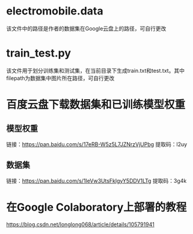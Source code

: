 # electromobile.data
该文件中的路径是作者的数据集在Google云盘上的路径，可自行更改

# train_test.py
该文件用于划分训练集和测试集，在当前目录下生成train.txt和test.txt。其中filepath为数据集中图片所在路径，可自行更改

# 百度云盘下载数据集和已训练模型权重
## 模型权重
链接：https://pan.baidu.com/s/17eRB-W5z5L7JZNrzVjUPbg 
提取码：l2uy 

## 数据集
链接：https://pan.baidu.com/s/1IeVw3UtsFklgyY5DDV1LTg 
提取码：3g4k 

# 在Google Colaboratory上部署的教程
https://blog.csdn.net/longlong068/article/details/105791941